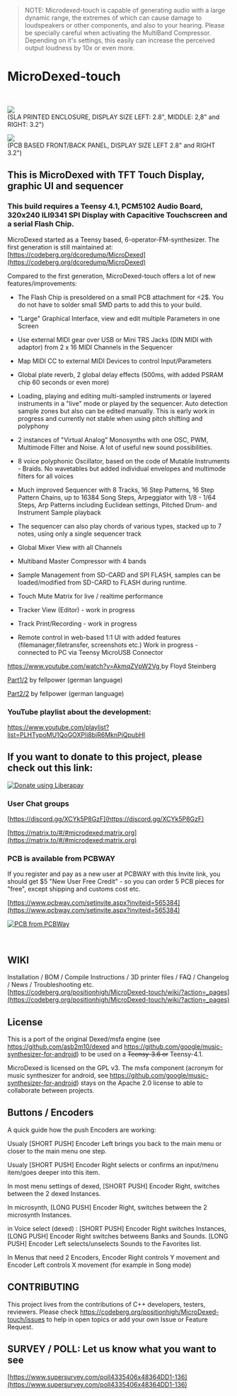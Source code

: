 > NOTE: Microdexed-touch is capable of generating audio with a large dynamic range, the extremes of which can cause damage to loudspeakers or other components, and also to your hearing.
> Please be specially careful when activating the MultiBand Compressor. Depending on it's settings, this easily can increase the perceived output loudness by 10x or even more.

# MicroDexed-touch

<br><p>
<img src="https://codeberg.org/positionhigh/MicroDexed-touch/raw/branch/main/doc/Build_InstructionsV3_Capacitive_Touch/mdt_capacitive_touch.png" >
<br>
(SLA PRINTED ENCLOSURE, DISPLAY SIZE LEFT: 2.8", MIDDLE: 2,8" and RIGHT: 3.2")
<br><p>
<img src="https://codeberg.org/positionhigh/MicroDexed-touch/raw/branch/main/doc/Build_InstructionsV3_Capacitive_Touch/pcb28-32.jpg" >
<br>
(PCB BASED FRONT/BACK PANEL, DISPLAY SIZE LEFT 2.8" and RIGHT 3.2")
<br><p>
## This is MicroDexed with TFT Touch Display, graphic UI and sequencer

### This build requires a Teensy 4.1,  PCM5102 Audio Board, 320x240 ILI9341 SPI Display with Capacitive Touchscreen and a serial Flash Chip.
<p>

MicroDexed started as a Teensy based, 6-operator-FM-synthesizer. The first generation is still maintained at: [https://codeberg.org/dcoredump/MicroDexed](https://codeberg.org/dcoredump/MicroDexed)

Compared to the first generation, MicroDexed-touch offers a lot of new features/improvements:

* The Flash Chip is presoldered on a small PCB attachment for <2$. You do not have to solder small SMD parts to add this to your build.

* "Large" Graphical Interface, view and edit multiple Parameters in one Screen

* Use external MIDI gear over USB or Mini TRS Jacks (DIN MIDI with adaptor) from 2 x 16 MIDI Channels in the Sequencer

* Map MIDI CC to external MIDI Devices to control Input/Parameters

* Global plate reverb, 2 global delay effects (500ms, with added PSRAM chip 60 seconds or even more)

* Loading, playing and editing multi-sampled instruments or layered instruments in a "live" mode or played by the sequencer. Auto detection sample zones but also can be edited manually. This is early work in progress and currently not stable when using pitch shifting and polyphony

* 2 instances of "Virtual Analog" Monosynths with one OSC, PWM, Multimode Filter and Noise. A lot of useful new sound possibilities.

* 8 voice polyphonic Oscillator, based on the code of Mutable Instruments - Braids. No wavetables but added individual envelopes and multimode filters for all voices
 
* Much improved Sequencer with 8 Tracks, 16 Step Patterns, 16 Step Pattern Chains, up to 16384 Song Steps, Arpeggiator with 1/8 - 1/64 Steps, Arp Patterns including Euclidean settings, Pitched Drum- and Instrument Sample playback

* The sequencer can also play chords of various types, stacked up to 7 notes, using only a single sequencer track

* Global Mixer View with all Channels

* Multiband Master Compressor with 4 bands

* Sample Management from SD-CARD and SPI FLASH, samples can be loaded/modified from SD-CARD to FLASH during runtime.

* Touch Mute Matrix for live / realtime performance

* Tracker View (Editor) - work in progress

* Track Print/Recording - work in progress

* Remote control in web-based 1:1 UI with added features (filemanager,filetransfer, screenshots etc.) Work in progress - connected to PC via Teensy MicroUSB Connector

[https://www.youtube.com/watch?v=AkmqZVpW2Vg
](https://www.youtube.com/watch?v=AkmqZVpW2Vg)
by Floyd Steinberg
<br>
<p>

[Part1/2](https://www.youtube.com/watch?v=v6thf0vhRxU)
by fellpower (german language)

[Part2/2](https://www.youtube.com/watch?v=wfSquKaAqik)
by fellpower (german language)

### YouTube playlist about the development:
[https://www.youtube.com/playlist?list=PLHTypoMU1QoGOXPli8bjR6MknPiQpubHl
](https://www.youtube.com/playlist?list=PLHTypoMU1QoGOXPli8bjR6MknPiQpubHl)

## If you want to donate to this project, please check out this link:

<a href="https://liberapay.com/positionhigh/donate"><img alt="Donate using Liberapay" src="https://liberapay.com/assets/widgets/donate.svg"></a>

### User Chat groups

[https://discord.gg/XCYk5P8GzF](https://discord.gg/XCYk5P8GzF)

[https://matrix.to/#/#microdexed:matrix.org](https://matrix.to/#/#microdexed:matrix.org)

### PCB is available from PCBWAY

If you register and pay as a new user at PCBWAY with this Invite link, you should get $5 "New User Free Credit" - so you can order 5 PCB pieces for "free", except shipping and customs cost etc.
    
[https://www.pcbway.com/setinvite.aspx?inviteid=565384](https://www.pcbway.com/setinvite.aspx?inviteid=565384)

<a href="https://www.pcbway.com/project/shareproject/MicroDexed_Capacitive_Touch_64970fee.html"><img src="https://www.pcbway.com/project/img/images/frompcbway-1220.png" alt="PCB from PCBWay" /></a>

<br>
<p>

## WIKI

Installation / BOM / Compile Instructions / 3D printer files / FAQ / Changelog / News / Troubleshooting etc.
<br>
[https://codeberg.org/positionhigh/MicroDexed-touch/wiki/?action=_pages](https://codeberg.org/positionhigh/MicroDexed-touch/wiki/?action=_pages)

## License

This is a port of the original Dexed/msfa engine (see https://github.com/asb2m10/dexed and https://github.com/google/music-synthesizer-for-android) to be used on a ~~Teensy-3.6 or~~ Teensy-4.1.

MicroDexed is licensed on the GPL v3. The msfa component (acronym for music synthesizer for android, see https://github.com/google/music-synthesizer-for-android) stays on the Apache 2.0 license to able to collaborate between projects.

## Buttons / Encoders

A quick guide how the push Encoders are working:

Usualy [SHORT PUSH] Encoder Left brings you back to the main menu or closer to the main menu one step.

Usualy [SHORT PUSH] Encoder Right selects or confirms an input/menu item/goes deeper into this item.

In most menu settings of dexed, [SHORT PUSH] Encoder Right, switches between the 2 dexed Instances.

In microsynth, [LONG PUSH] Encoder Right, switches between the 2 microsynth Instances.

in Voice select (dexed) : [SHORT PUSH] Encoder Right switches Instances, [LONG PUSH] Encoder Right switches betweens Banks and Sounds. [LONG PUSH] Encoder Left selects/unselects Sounds to the Favorites list.

In Menus that need 2 Encoders, Encoder Right controls Y movement and Encoder Left controls X movement
(for example in Song mode)


## CONTRIBUTING

This project lives from the contributions of C++ developers, testers, reviewers. Please check https://codeberg.org/positionhigh/MicroDexed-touch/issues to help in open topics or add your own Issue or Feature Request.

## SURVEY / POLL: Let us know what you want to see
[https://www.supersurvey.com/poll4335406x48364DD1-136](https://www.supersurvey.com/poll4335406x48364DD1-136)

